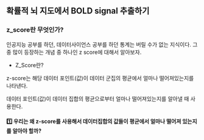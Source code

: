 ## 확률적 뇌 지도에서 BOLD signal 추출하기

### z_score란 무엇인가?

인공지능 공부를 하던, 데이터사이언스 공부를 하던 통계는 버릴 수가 없는 지식이다. 그중 많이 등장하는 개념 중 하나인
z score에 대해서 알아보자.

* Z_Score란?

z-score는 해당 데이터 포인트(값)이 데이터 군집의 평균에서 얼마나 떨어져있는지를 나타낸다.

데이터 포인트(값)이 데이터 집합의 평균으로부터 얼마나 떨어져있는지를 알아낼 때 사용한다.

#### 1️⃣ 우리는 왜 z-score를 사용해서 데이터집합의 값들이 평균에서 얼마나 떨어져 있는지를 알아야 할까?

